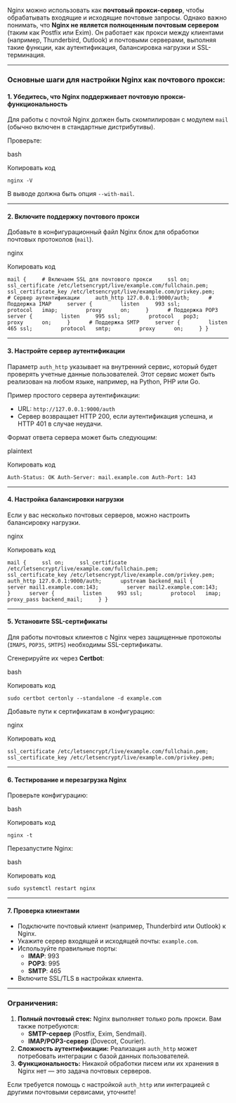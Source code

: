 Nginx можно использовать как **почтовый прокси-сервер**, чтобы обрабатывать входящие и исходящие почтовые запросы. Однако важно понимать, что **Nginx не является полноценным почтовым сервером** (таким как Postfix или Exim). Он работает как прокси между клиентами (например, Thunderbird, Outlook) и почтовыми серверами, выполняя такие функции, как аутентификация, балансировка нагрузки и SSL-терминация.

---

### **Основные шаги для настройки Nginx как почтового прокси:**

#### 1. **Убедитесь, что Nginx поддерживает почтовую прокси-функциональность**

Для работы с почтой Nginx должен быть скомпилирован с модулем `mail` (обычно включен в стандартные дистрибутивы).

Проверьте:

bash

Копировать код

`nginx -V`

В выводе должна быть опция `--with-mail`.

---

#### 2. **Включите поддержку почтового прокси**

Добавьте в конфигурационный файл Nginx блок для обработки почтовых протоколов (`mail`).

nginx

Копировать код

`mail {     # Включаем SSL для почтового прокси     ssl on;     ssl_certificate /etc/letsencrypt/live/example.com/fullchain.pem;     ssl_certificate_key /etc/letsencrypt/live/example.com/privkey.pem;      # Сервер аутентификации     auth_http 127.0.0.1:9000/auth;      # Поддержка IMAP     server {         listen     993 ssl;         protocol   imap;         proxy      on;     }      # Поддержка POP3     server {         listen     995 ssl;         protocol   pop3;         proxy      on;     }      # Поддержка SMTP     server {         listen     465 ssl;         protocol   smtp;         proxy      on;     } }`

---

#### 3. **Настройте сервер аутентификации**

Параметр `auth_http` указывает на внутренний сервис, который будет проверять учетные данные пользователей. Этот сервис может быть реализован на любом языке, например, на Python, PHP или Go.

Пример простого сервера аутентификации:

- URL: `http://127.0.0.1:9000/auth`
- Сервер возвращает HTTP 200, если аутентификация успешна, и HTTP 401 в случае неудачи.

Формат ответа сервера может быть следующим:

plaintext

Копировать код

`Auth-Status: OK Auth-Server: mail.example.com Auth-Port: 143`

---

#### 4. **Настройка балансировки нагрузки**

Если у вас несколько почтовых серверов, можно настроить балансировку нагрузки.

nginx

Копировать код

`mail {     ssl on;     ssl_certificate /etc/letsencrypt/live/example.com/fullchain.pem;     ssl_certificate_key /etc/letsencrypt/live/example.com/privkey.pem;      auth_http 127.0.0.1:9000/auth;      upstream backend_mail {         server mail1.example.com:143;         server mail2.example.com:143;     }      server {         listen     993 ssl;         protocol   imap;         proxy_pass backend_mail;     } }`

---

#### 5. **Установите SSL-сертификаты**

Для работы почтовых клиентов с Nginx через защищенные протоколы (`IMAPS`, `POP3S`, `SMTPS`) необходимы SSL-сертификаты.

Сгенерируйте их через **Certbot**:

bash

Копировать код

`sudo certbot certonly --standalone -d example.com`

Добавьте пути к сертификатам в конфигурацию:

nginx

Копировать код

`ssl_certificate /etc/letsencrypt/live/example.com/fullchain.pem; ssl_certificate_key /etc/letsencrypt/live/example.com/privkey.pem;`

---

#### 6. **Тестирование и перезагрузка Nginx**

Проверьте конфигурацию:

bash

Копировать код

`nginx -t`

Перезапустите Nginx:

bash

Копировать код

`sudo systemctl restart nginx`

---

#### 7. **Проверка клиентами**

- Подключите почтовый клиент (например, Thunderbird или Outlook) к Nginx.
- Укажите сервер входящей и исходящей почты: `example.com`.
- Используйте правильные порты:
    - **IMAP**: 993
    - **POP3**: 995
    - **SMTP**: 465
- Включите SSL/TLS в настройках клиента.

---

### Ограничения:

1. **Полный почтовый стек:** Nginx выполняет только роль прокси. Вам также потребуются:
    - **SMTP-сервер** (Postfix, Exim, Sendmail).
    - **IMAP/POP3-сервер** (Dovecot, Courier).
2. **Сложность аутентификации:** Реализация `auth_http` может потребовать интеграции с базой данных пользователей.
3. **Функциональность:** Никакой обработки писем или их хранения в Nginx нет — это задача почтовых серверов.

Если требуется помощь с настройкой `auth_http` или интеграцией с другими почтовыми сервисами, уточните!